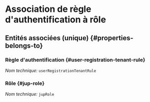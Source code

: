 # Association de règle d'authentification à rôle
<!--- THIS FILE IS GENERATED PLEASE DO NOT EDIT IT DIRECTLY --->



<OH code="userRegistrationTenantRuleToJupRole"/>







## Entités associées (unique) {#properties-belongs-to}

### Règle d'authentification {#user-registration-tenant-rule}



*Nom technique:* ```userRegistrationTenantRule```
<PH code="userRegistrationTenantRuleToJupRole:userRegistrationTenantRule"/>

### Rôle {#jup-role}



*Nom technique:* ```jupRole```
<PH code="userRegistrationTenantRuleToJupRole:jupRole"/>






